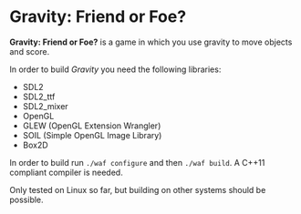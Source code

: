 Gravity: Friend or Foe?
=======================

**Gravity: Friend or Foe?** is a game in which you use gravity to move
objects and score.

In order to build _Gravity_ you need the following libraries:

 - SDL2
 - SDL2_ttf
 - SDL2_mixer
 - OpenGL
 - GLEW (OpenGL Extension Wrangler)
 - SOIL (Simple OpenGL Image Library)
 - Box2D

In order to build run `./waf configure` and then `./waf build`. A
C++11 compliant compiler is needed.

Only tested on Linux so far, but building on other systems should be
possible.
